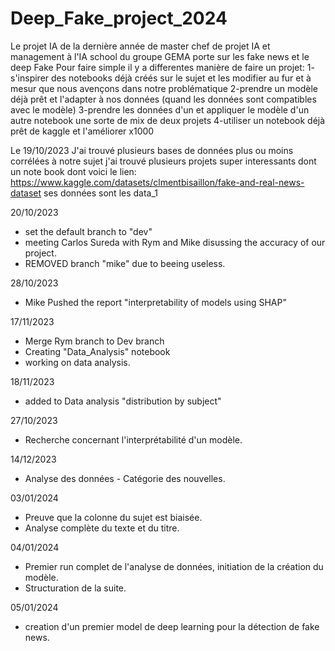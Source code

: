 
# Deep_Fake_project_2024
Le projet IA de la dernière année de master chef de projet IA et management à l'IA school du groupe GEMA porte sur les fake news et le deep Fake 
Pour faire simple il y a differentes manière de faire un projet: 
1- s'inspirer des notebooks déjà créés sur le sujet et les modifier au fur et à mesur que nous avençons dans notre problématique 
2-prendre un modèle déjà prêt et l'adapter à nos données (quand les données sont compatibles avec le modèle)
3-prendre les données d'un et appliquer le modèle d'un autre notebook une sorte de mix de deux projets 
4-utiliser un notebook déjà prêt de kaggle et l'améliorer x1000

Le 19/10/2023
J'ai trouvé plusieurs bases de données plus ou moins corrélées à notre sujet 
j'ai trouvé plusieurs projets super interessants dont un note book dont voici le lien: https://www.kaggle.com/datasets/clmentbisaillon/fake-and-real-news-dataset   ses données sont les data_1 

20/10/2023 
- set the default branch to "dev"
- meeting Carlos Sureda with Rym and Mike disussing the accuracy of our project.
- REMOVED branch "mike" due to beeing useless.

28/10/2023
- Mike Pushed the report "interpretability of models using SHAP"

17/11/2023
- Merge Rym branch to Dev branch
- Creating "Data_Analysis" notebook
- working on data analysis.

18/11/2023
- added to Data analysis "distribution by subject"

27/10/2023
- Recherche concernant l'interprétabilité d'un modèle.

14/12/2023
- Analyse des données - Catégorie des nouvelles.

03/01/2024
- Preuve que la colonne du sujet est biaisée.
- Analyse complète du texte et du titre.

04/01/2024
- Premier run complet de l'analyse de données, initiation de la création du modèle.
- Structuration de la suite.

05/01/2024
- creation d'un premier model de deep learning pour la détection de fake news.